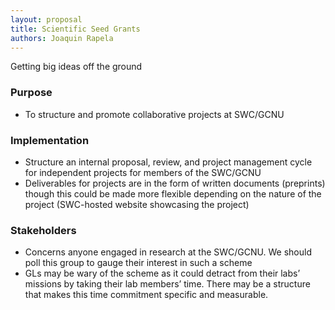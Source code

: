 ```yaml
---
layout: proposal
title: Scientific Seed Grants
authors: Joaquin Rapela
---
```


Getting big ideas off the ground

### Purpose

- To structure and promote collaborative projects at SWC/GCNU


### Implementation

- Structure an internal proposal, review, and project management cycle for independent projects for members of the SWC/GCNU
- Deliverables for projects are in the form of written documents (preprints) though this could be made more flexible depending on the nature of the project (SWC-hosted website showcasing the project)


### Stakeholders

 - Concerns anyone engaged in research at the SWC/GCNU. We should poll this group to gauge their interest in such a scheme
 - GLs may be wary of the scheme as it could detract from their labs’ missions by taking their lab members’ time. There may be a structure that makes this time commitment specific and measurable.

